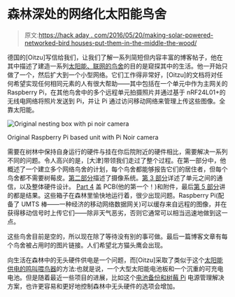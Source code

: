 # 森林深处的网络化太阳能鸟舍

> 原文:[https://hack aday . com/2016/05/20/making-solar-powered-networked-bird houses-put-them-in-the-middle-the-wood/](https://hackaday.com/2016/05/20/making-solar-powered-networked-birdhouses-putting-them-in-the-middle-of-the-woods/)

德国的[Oitzu]写信给我们，让我们了解一系列简短但内容丰富的博客帖子，他在其中描述了建造一系列[太阳能、联网的鸟舍](http://blog.blackoise.de/category/nesting-box/)的目的是窥探其中的生活。他一开始只做了一个，然后扩大到一个小型网络。它们工作得非常好，[Oitzu]的文档将对任何希望实现任何相同元素的人有很大帮助——其中包括在一个单元中作为主网关的 Raspberry Pi，在其他鸟舍中的多个远程单元拍摄照片并通过基于 nRF24L01+的无线电网络将照片发送到 Pi，并让 Pi 通过访问移动网络来管理上传这些图像。全靠太阳能。

![Original nesting box with pi noir camera](../Images/cc1beb8921f06c36253aeecad91c01cf.png)

Original Raspberry Pi based unit with Pi Noir camera

需要在树林中保持自身运行的硬件与挂在你后院附近的硬件相比，需要解决一系列不同的问题。令人高兴的是，[大津]带领我们走过了整个过程。在第一部分中，他概述了一个建立多个网络鸟舍的计划，每个鸟舍都能够报告它们的居住者，但每个鸟舍都不需要树莓皮。[第二部分](http://blog.blackoise.de/2016/04/building-a-connected-nesting-box-network-part-2/)描述了摄像系统。[第 3 部分](http://blog.blackoise.de/2016/04/building-a-connected-nesting-box-network-part-3/)详述了单元之间的通信，以及整体硬件设计。 [Part 4](http://blog.blackoise.de/2016/04/building-a-connected-nesting-box-network-part-4/) 盖 PCB(他的第一个！)和附件，最后[第 5 部分](http://blog.blackoise.de/2016/05/building-a-connected-nesting-box-network-part-5/)讲的都是结果。这些箱子在森林里愉快地运行着，很少出现问题。Raspberry Pi(配备了 UMTS 棒——一种经济的移动网络数据网关)可以缓存来自远程的图像，并在获得移动信号时上传它们——除非天气恶劣，否则它通常可以相当迅速地做到这一点。

这些鸟舍目前是空的，所以现在除了等待没有别的事可做。最后一篇博客文章有每个鸟舍被占用时的图片链接。人们希望北方猫头鹰会出现。

向生活在森林中的无头硬件供电是一个问题，而[Oitzu]采取了类似于这个[太阳能供电的鸣叫喂鸟器](http://hackaday.com/2013/12/10/solar-powered-tweeting-bird-feeder/)的方法:也就是说，一个大型太阳能电池板和一个沉重的可充电电池。但是随着最近一些项目的进展，比如这个[电池备份和树莓 Pi](http://hackaday.com/2016/03/17/battery-backup-for-the-raspberry-pi/) 电源管理解决方案，也许更容易和更好地控制森林中无头硬件的选项会增加。